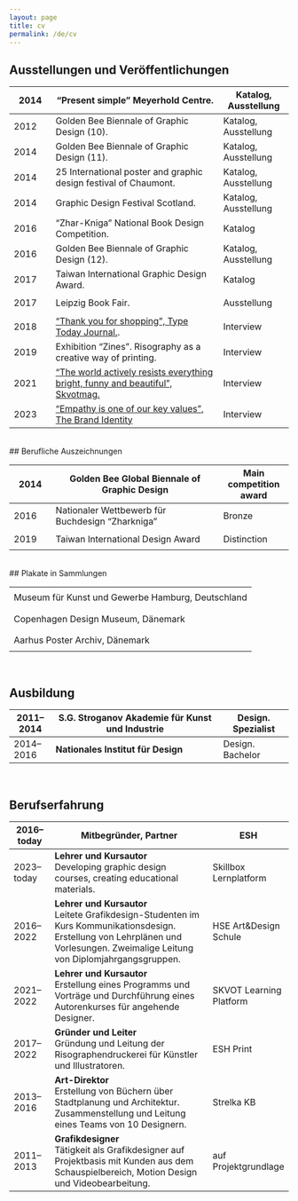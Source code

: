 ```yaml
---
layout: page
title: cv
permalink: /de/cv
---
```

<style>
	th:nth-child(1),
	td:nth-child(1) {
	  width: 15%;
	}

	th:nth-child(2),
	td:nth-child(2) {
	  width: 60%;
	}

	th:nth-child(3),
	td:nth-child(3) {
	  width: 30%;
  }		
  /* Enforce row height */
  tr {
    height: calc(1.2em * 2); /* Sets row height to at least 2 lines */
  }
</style>
## Ausstellungen und Veröffentlichungen

| 2014 | “Present simple” Meyerhold Centre.                                                                                                                                                                                                     | Katalog, Ausstellung |
| ---- | -------------------------------------------------------------------------------------------------------------------------------------------------------------------------------------------------------------------------------------- | -------------------- |
| 2012 | Golden Bee Biennale of Graphic Design (10).                                                                                                                                                                                            | Katalog, Ausstellung |
| 2014 | Golden Bee Biennale of Graphic Design (11).                                                                                                                                                                                            | Katalog, Ausstellung |
| 2014 | 25 International poster and graphic design festival of Chaumont.                                                                                                                                                                       | Katalog, Ausstellung |
| 2014 | Graphic Design Festival Scotland.                                                                                                                                                                                                      | Katalog, Ausstellung |
| 2016 | “Zhar-Kniga” National Book Design Competition.                                                                                                                                                                                         | Katalog              |
| 2016 | Golden Bee Biennale of Graphic Design (12).                                                                                                                                                                                            | Katalog, Ausstellung |
| 2017 | Taiwan International Graphic Design Award.                                                                                                                                                                                             | Katalog              |
| 2017 | Leipzig Book Fair.                                                                                                                                                                                                                     | Ausstellung          |
| 2018 | [“Thank you for shopping”, Type Today Journal.](https://type.today/en/journal/esh_gruppa).                                                                                                                                             | Interview            |
| 2019 | Exhibition “Zines”. Risography as a creative way of printing.                                                                                                                                                                          | Interview            |
| 2021 | [“The world actively resists everything bright, funny and beautiful”, Skvotmag.](https://web.archive.org/web/20210923150430/https://skvot.io/ru/blog/valera-kozhanov-mir-aktivno-soprotivlyaetsya-vsemu-yarkomu-smeshnomu-i-krasivomu) | Interview            |
| 2023 | [“Empathy is one of our key values”, The Brand Identity](https://the-brandidentity.com/interview/empathy-is-one-of-our-key-values-esh-gruppa-on-their-growth-and-evolution-as-a-studio)                                                | Interview            |

<br>
## Berufliche Auszeichnungen

| 2014 | Golden Bee Global Biennale of Graphic Design     | Main competition award |
| ---- | ------------------------------------------------ | ---------------------- |
| 2016 | Nationaler Wettbewerb für Buchdesign “Zharkniga” | Bronze                 |
| 2019 | Taiwan International Design Award                | Distinction            |

<br>
## Plakate in Sammlungen

<table>
<tr><td style="width: 100%">
Museum für Kunst und Gewerbe Hamburg, Deutschland</td></tr>
<tr><td style="width: 100%">
Copenhagen Design Museum, Dänemark</td></tr>
<tr><td style="width: 100%">
Aarhus Poster Archiv, Dänemark</td></tr>
</table>
<br>

## Ausbildung

| 2011–2014 | S.G. Stroganov Akademie für Kunst und Industrie | Design.<br>Spezialist |
| --------- | ----------------------------------------------- | --------------------- |
| 2014–2016 | **Nationales Institut für Design**              | Design.<br>Bachelor   |

<br>

## Berufserfahrung

| 2016–today | **Mitbegründer, Partner**                                                                                                                                                           | ESH                     |
| ---------- | ----------------------------------------------------------------------------------------------------------------------------------------------------------------------------------- | ----------------------- |
| 2023–today | **Lehrer und Kursautor** <br>Developing graphic design courses, creating educational materials.                                                                                     | Skillbox Lernplatform   |
| 2016–2022  | **Lehrer und Kursautor** <br>Leitete Grafikdesign-Studenten im Kurs Kommunikationsdesign. Erstellung von Lehrplänen und Vorlesungen. Zweimalige Leitung von Diplomjahrgangsgruppen. | HSE Art&Design Schule   |
| 2021–2022  | **Lehrer und Kursautor** <br>Erstellung eines Programms und Vorträge und Durchführung eines Autorenkurses für angehende Designer.                                                   | SKVOT Learning Platform |
| 2017–2022  | **Gründer und Leiter** <br>Gründung und Leitung der Risographendruckerei für Künstler und Illustratoren.                                                                            | ESH Print               |
| 2013–2016  | **Art-Direktor**<br>Erstellung von Büchern über Stadtplanung und Architektur. Zusammenstellung und Leitung eines Teams von 10 Designern.                                            | Strelka KB              |
| 2011–2013  | **Grafikdesigner**<br>Tätigkeit als Grafikdesigner auf Projektbasis mit Kunden aus dem Schauspielbereich, Motion Design und Videobearbeitung.                                       | auf Projektgrundlage    |
